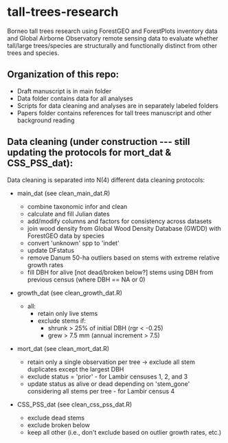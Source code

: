 # tall-trees-research
Borneo tall trees research using ForestGEO and ForestPlots inventory data and Global Airborne Observatory remote sensing data to evaluate whether tall/large trees/species are structurally and functionally distinct from other trees and species.

## Organization of this repo:

- Draft manuscript is in main folder
- Data folder contains data for all analyses
- Scripts for data cleaning and analyses are in separately labeled folders
- Papers folder contains references for tall trees manuscript and other background reading


## Data cleaning (under construction --- still updating the protocols for mort_dat & CSS_PSS_dat):

Data cleaning is separated into N(4) different data cleaning protocols: 

- main_dat  (see clean_main_dat.R)
  - combine taxonomic infor and clean
  - calculate and fill Julian dates
  - add/modify columns and factors for consistency across datasets
  - join wood density from Global Wood Density Database (GWDD) with ForestGEO data by species
  - convert 'unknown' spp to 'indet'
  - update DFstatus
  - remove Danum 50-ha outliers based on stems with extreme relative growth rates 
  - fill DBH for alive [not dead/broken below?] stems using DBH from previous census (where DBH == NA or 0)
 
- growth_dat  (see clean_growth_dat.R)
	- all: 
		- retain only live stems
		- exclude stems if: 
			- shrunk > 25% of initial DBH (rgr < -0.25)
			- grew > 7.5 mm (annual increment > 7.5)

- mort_dat  (see clean_mort_dat.R)
  	- retain only a single observation per tree -> exclude all stem duplicates except the largest DBH
	- exclude status = 'prior' - for Lambir censuses 1, 2, and 3
	- update status as alive or dead depending on 'stem_gone' considering all stems per tree - for Lambir census 4
      
- CSS_PSS_dat  (see clean_css_pss_dat.R)
	- exclude dead stems
	- exclude broken below
	- keep all other (i.e., don't exclude based on outlier growth rates, etc.)

